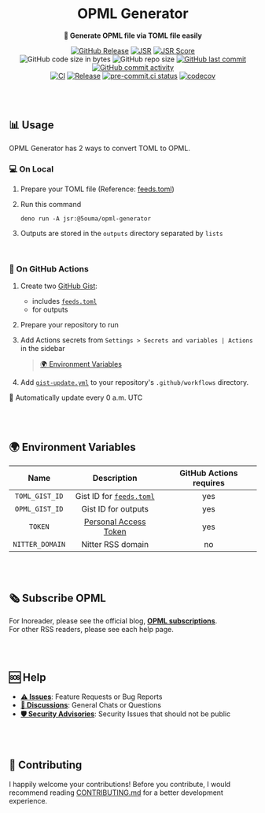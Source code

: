 <h1 align="center">OPML Generator</h1>

<div align="center">

**📰 Generate OPML file via TOML file easily**

[![GitHub Release](https://img.shields.io/github/v/release/5ouma/opml-generator?style=flat-square)](https://github.com/5ouma/opml-generator/releases)
[![JSR](https://jsr.io/badges/@5ouma/opml-generator?style=flat-square)](https://jsr.io/@5ouma/opml-generator)
[![JSR Score](https://jsr.io/badges/@5ouma/opml-generator/score)](https://jsr.io/@5ouma/opml-generator)
<br />
![GitHub code size in bytes](https://img.shields.io/github/languages/code-size/5ouma/opml-generator?style=flat-square)
![GitHub repo size](https://img.shields.io/github/repo-size/5ouma/opml-generator?style=flat-square)
[![GitHub last commit](https://img.shields.io/github/last-commit/5ouma/opml-generator?style=flat-square)](https://github.com/5ouma/opml-generator/commit/HEAD)
[![GitHub commit activity](https://img.shields.io/github/commit-activity/m/5ouma/opml-generator?style=flat-square)](https://github.com/5ouma/opml-generator/commits/main)
<br />
[![CI](https://img.shields.io/github/actions/workflow/status/5ouma/opml-generator/ci.yml?label=ci&style=flat-square)](https://github.com/5ouma/opml-generator/actions/workflows/ci.yml)
[![Release](https://img.shields.io/github/actions/workflow/status/5ouma/opml-generator/release.yml?label=release&style=flat-square)](https://github.com/5ouma/opml-generator/actions/workflows/release.yml)
[![pre-commit.ci status](https://results.pre-commit.ci/badge/github/5ouma/opml-generator/main.svg?style=flat-square)](https://results.pre-commit.ci/latest/github/5ouma/opml-generator/main)
[![codecov](https://codecov.io/github/5ouma/opml-generator/graph/badge.svg)](https://codecov.io/github/5ouma/opml-generator)

</div>

<br /><br />

## 📊 Usage

OPML Generator has 2 ways to convert TOML to OPML.

### 💻 On Local

1. Prepare your TOML file (Reference:
   [feeds.toml](./.github/assets/example/feeds.toml))

2. Run this command

   ```she
   deno run -A jsr:@5ouma/opml-generator
   ```

3. Outputs are stored in the `outputs` directory separated by `lists`

<br />

### 🐙 On GitHub Actions

1. Create two [GitHub Gist](https://gist.github.com):

   - includes [`feeds.toml`](./.github/assets/example/feeds.toml)
   - for outputs

2. Prepare your repository to run

3. Add Actions secrets from `Settings > Secrets and variables | Actions` in the
   sidebar

   > [🌍 Environment Variables](#-environment-variables)

4. Add [`gist-update.yml`](./.github/workflows/gist-update.yml) to your
   repository's `.github/workflows` directory.

🎉 Automatically update every 0 a.m. UTC

<br /><br />

## 🌍 Environment Variables

|      Name       |        Description         | GitHub Actions requires |
| :-------------: | :------------------------: | :---------------------: |
| `TOML_GIST_ID`  | Gist ID for [`feeds.toml`] |           yes           |
| `OPML_GIST_ID`  |    Gist ID for outputs     |           yes           |
|     `TOKEN`     |  [Personal Access Token]   |           yes           |
| `NITTER_DOMAIN` |     Nitter RSS domain      |           no            |

[`feeds.toml`]: ./assets/example/feeds.toml
[Personal Access Token]: https://github.com/settings/tokens/new?description=OPML%20Generator&scopes=gist

<br /><br />

## 🗞️ Subscribe OPML

For Inoreader, please see the official blog,
[**OPML subscriptions**](https://www.inoreader.com/blog/2014/05/opml-subscriptions.html).
<br /> For other RSS readers, please see each help page.

<br /><br />

## 🆘 Help

- [**⚠️ Issues**]: Feature Requests or Bug Reports
- [**💬 Discussions**]: General Chats or Questions
- [**🛡️ Security Advisories**]: Security Issues that should not be public

[**⚠️ Issues**]: https://github.com/5ouma/opml-generator/issues/new/choose
[**💬 Discussions**]: https://github.com/5ouma/opml-generator/discussions/new/choose
[**🛡️ Security Advisories**]: https://github.com/5ouma/opml-generator/security/advisories/new

<br /><br />

## 🎽 Contributing

I happily welcome your contributions! Before you contribute, I would recommend
reading [CONTRIBUTING.md](./.github/CONTRIBUTING.md) for a better development
experience.
